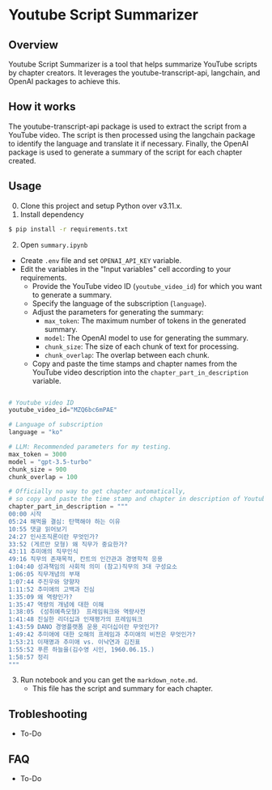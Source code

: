 
# Youtube Script Summarizer

## Overview

Youtube Script Summarizer is a tool that helps summarize YouTube scripts by chapter creators. It leverages the youtube-transcript-api, langchain, and OpenAI packages to achieve this.

## How it works

The youtube-transcript-api package is used to extract the script from a YouTube video.  The script is then processed using the langchain package to identify the language and translate it if necessary. Finally, the OpenAI package is used to generate a summary of the script for each chapter created.


## Usage

0. Clone this project and setup Python over v3.11.x. 
1. Install dependency 

``` bash 
$ pip install -r requirements.txt
```

2. Open `summary.ipynb`
- Create `.env` file and set `OPENAI_API_KEY` variable. 
- Edit the variables in the "Input variables" cell according to your requirements.
   - Provide the YouTube video ID (`youtube_video_id`) for which you want to generate a summary.
   - Specify the language of the subscription (`language`).
   - Adjust the parameters for generating the summary:
     - `max_token`: The maximum number of tokens in the generated summary.
     - `model`: The OpenAI model to use for generating the summary.
     - `chunk_size`: The size of each chunk of text for processing.
     - `chunk_overlap`: The overlap between each chunk.
  - Copy and paste the time stamps and chapter names from the YouTube video description into the `chapter_part_in_description` variable.

``` Python 

# Youtube video ID
youtube_video_id="MZQ6bc6mPAE"

# Language of subscription 
language = "ko"

# LLM: Recommended parameters for my testing. 
max_token = 3000
model = "gpt-3.5-turbo"
chunk_size = 900
chunk_overlap = 100

# Officially no way to get chapter automatically, 
# so copy and paste the time stamp and chapter in description of Youtube video. 
chapter_part_in_description = """
00:00 시작
05:24 해먹을 결심: 탄핵해야 하는 이유
10:55 댓글 읽어보기
24:27 인사조직론이란 무엇인가?
33:52 (게르만 모형) 왜 직무가 중요한가?
43:11 추미애의 직무인식
49:16 직무의 존재목적, 칸트의 인간관과 경영학적 응용
1:04:40 성과책임의 사회적 의미 (참고)직무의 3대 구성요소
1:06:05 직무개념의 부재
1:07:44 주진우와 양향자
1:11:52 추미애의 고백과 진심
1:35:09 왜 역량인가?
1:35:47 역량의 개념에 대한 이해
1:38:05 《성취예측모형》 프레임워크와 역량사전
1:41:48 진실한 리더십과 인재평가의 프레임워크
1:43:59 DANO 경영플랫폼 운용_리더십이란 무엇인가?
1:49:42 추미애에 대한 오해의 프레임과 추미애의 비전은 무엇인가?
1:53:21 이재명과 추미애 vs. 이낙연과 김진표
1:55:52 푸른 하늘을(김수영 시인, 1960.06.15.)
1:58:57 정리
"""

```

3. Run notebook and you can get the `markdown_note.md`.
   - This file has the script and summary for each chapter. 



## Trobleshooting
- To-Do 


## FAQ 
- To-Do 



